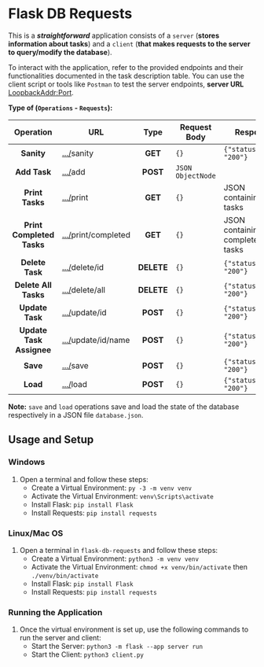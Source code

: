 # Flask DB Requests

This is a ***straightforward*** application consists of a `server` (**stores information about tasks**) and a `client` (**that makes requests to the server to query/modify the database**).

To interact with the application, refer to the provided endpoints and their functionalities documented in the task description table. You can use the client script or tools like `Postman` to test the server endpoints, **server URL** [LoopbackAddr:Port](<http://127.0.0.1:5000/>).

**Type of (`Operations` - `Requests`):**

| **Operation**           | URL                                          |**Type**| Request Body                  | Response                     |
|:-----------------------:|----------------------------------------------|:------:|-------------------------------|------------------------------|
| **Sanity**              | [.../](<http://127.0.0.1:5000/>)sanity               |**GET** | `{}`                          | `{"status_code": "200"}`     |
| **Add Task**            | [.../](<http://127.0.0.1:5000/>)add                 |**POST**| `JSON ObjectNode`     |
| **Print Tasks**          | [.../](<http://127.0.0.1:5000/>)print              |**GET**| `{}`                          | JSON containing all tasks   |
| **Print Completed Tasks**| [.../](<http://127.0.0.1:5000/>)print/completed    |**GET**| `{}`                          | JSON containing completed tasks |
| **Delete Task**         | [.../](<http://127.0.0.1:5000/>)delete/id           |**DELETE**| `{}`                          | `{"status_code": "200"}`     |
| **Delete All Tasks**     | [.../](<http://127.0.0.1:5000/>)delete/all        |**DELETE**| `{}`                          | `{"status_code": "200"}`     |
| **Update Task**          | [.../](<http://127.0.0.1:5000/>)update/id          |**POST**| `{}`                          | `{"status_code": "200"}`     |
| **Update Task Assignee** | [.../](<http://127.0.0.1:5000/>)update/id/name     |**POST**| `{}`                          | `{"status_code": "200"}`     |
| **Save**                 | [.../](<http://127.0.0.1:5000/>)save               |**POST**| `{}`                          | `{"status_code": "200"}`     |
| **Load**                 | [.../](<http://127.0.0.1:5000/>)load               |**POST**| `{}`                          | `{"status_code": "200"}`     |

**Note:** `save` and `load` operations save and load the state of the database respectively in a JSON file `database.json`.

## Usage and Setup

### Windows

1. Open a terminal and follow these steps:
   - Create a Virtual Environment: `py -3 -m venv venv`
   - Activate the Virtual Environment: `venv\Scripts\activate`
   - Install Flask: `pip install Flask`
   - Install Requests: `pip install requests`

### Linux/Mac OS

1. Open a terminal in `flask-db-requests` and follow these steps:
   - Create a Virtual Environment: `python3 -m venv venv`
   - Activate the Virtual Environment: `chmod +x venv/bin/activate` then `./venv/bin/activate`
   - Install Flask: `pip install Flask`
   - Install Requests: `pip install requests`

### Running the Application

1. Once the virtual environment is set up, use the following commands to run the server and client:
   - Start the Server: `python3 -m flask --app server run`
   - Start the Client: `python3 client.py`
